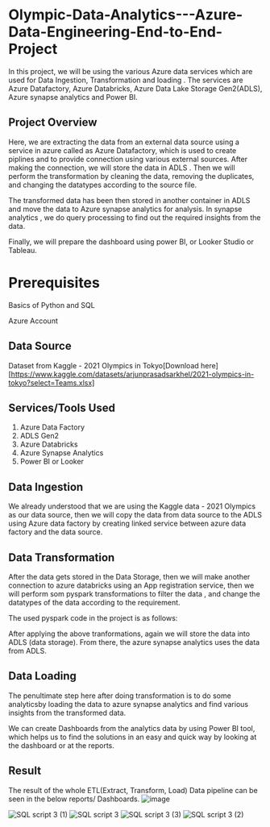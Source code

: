 # Olympic-Data-Analytics---Azure-Data-Engineering-End-to-End-Project
In this project, we will be using the various Azure data services which are used for Data Ingestion, Transformation and loading . The services are Azure Datafactory, Azure Databricks, Azure Data Lake Storage Gen2(ADLS), Azure synapse analytics and Power BI.
## Project Overview
Here, we are extracting the data from an external data source using a service in azure called as Azure Datafactory, which is used to create piplines and to provide connection using various external sources. After making the connection, we will store the data in ADLS . Then we will perform the transformation by cleaning the data, removing the duplicates, and changing the datatypes according to the source file.


The transformed data has been then stored in another container in ADLS and move the data to Azure synapse analytics for analysis. In synapse analytics , we do query processing to find out the required insights from the data.


Finally, we will prepare the dashboard using power BI, or Looker Studio or Tableau. 
# Prerequisites
Basics of Python and SQL

Azure Account

## Data Source
Dataset from Kaggle - 2021 Olympics in Tokyo[Download here][https://www.kaggle.com/datasets/arjunprasadsarkhel/2021-olympics-in-tokyo?select=Teams.xlsx]

## Services/Tools Used
1. Azure Data Factory
2. ADLS Gen2
3. Azure Databricks
4. Azure Synapse Analytics
5. Power BI or Looker
## Data Ingestion
We already understood that we are using the Kaggle data - 2021 Olympics as our data source, then we will copy the data from data source to the ADLS using Azure data factory by creating linked service between azure data factory and the data source.

## Data Transformation
After the data gets stored in the Data Storage, then we will make another connection to azure databricks using an App registration service, then we will perform som pyspark transformations to filter the data , and change the datatypes of the data according to the requirement.

The used pyspark code in the project is as follows:

After applying the above tranformations, again we will store the data into ADLS (data storage). From there, the azure synapse analytics uses the data from ADLS.
## Data Loading
The penultimate step here after doing transformation is to do some analyticsby loading the data to azure synapse analytics and find various insights from the transformed data.

We can create Dashboards from the analytics data by using Power BI tool, which helps us to find the solutions in an easy and quick way by looking at the dashboard or at the reports.

## Result
The result of the whole ETL(Extract, Transform, Load) Data pipeline can be seen in the below reports/ Dashboards.
![image](https://github.com/prasanth-cloud/Olympic-Data-Analytics---Azure-Data-Engineering-End-to-End-Project/assets/79701423/e61533bb-d91c-4263-9981-90a789a7fb0f)


![SQL script 3 (1)](https://github.com/prasanth-cloud/Olympic-Data-Analytics---Azure-Data-Engineering-End-to-End-Project/assets/79701423/4baff88c-339a-448c-83de-001b10e6629b)
![SQL script 3](https://github.com/prasanth-cloud/Olympic-Data-Analytics---Azure-Data-Engineering-End-to-End-Project/assets/79701423/cb162d06-7085-4bec-bae1-0d5d721137bd)
![SQL script 3 (3)](https://github.com/prasanth-cloud/Olympic-Data-Analytics---Azure-Data-Engineering-End-to-End-Project/assets/79701423/72ca2ea7-27b3-4061-b132-fd8588bc27a1)
![SQL script 3 (2)](https://github.com/prasanth-cloud/Olympic-Data-Analytics---Azure-Data-Engineering-End-to-End-Project/assets/79701423/bd26fb00-c54b-4c72-acc4-bc6023f2ab06)


